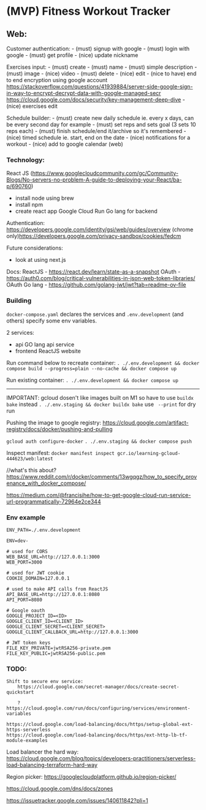 # (MVP) Fitness Workout Tracker

## Web:

Customer authentication:
    - (must) signup with google
    - (must) login with google
    - (must) get profile
    - (nice) update nickname

Exercises input:
    - (must) create
        - (must) name
        - (must) simple description
        - (must) image
        - (nice) video
    - (must) delete
    - (nice) edit
    - (nice to have) end to end encryption using google account
        https://stackoverflow.com/questions/41939884/server-side-google-sign-in-way-to-encrypt-decrypt-data-with-google-managed-secr
        https://cloud.google.com/docs/security/key-management-deep-dive
    - (nice) exercises edit

Schedule builder:
    - (must) create new daily schedule
        ie. every x days, can be every second day for example
    - (must) set reps and sets goal (3 sets 10 reps each)
    - (must) finish schedule/end it/archive so it's remembered
    - (nice) timed schedule
        ie. start, end on the date
    - (nice) notifications for a workout
    - (nice) add to google calendar (web)


### Technology:

React JS (https://www.googlecloudcommunity.com/gc/Community-Blogs/No-servers-no-problem-A-guide-to-deploying-your-React/ba-p/690760)
 - install node using brew
 - install npm
 - create react app
Google Cloud Run
Go lang for backend

Authentication:
    https://developers.google.com/identity/gsi/web/guides/overview
    (chrome only)https://developers.google.com/privacy-sandbox/cookies/fedcm


Future considerations:
 - look at using next.js

 Docs:
    ReactJS
     - https://react.dev/learn/state-as-a-snapshot
    OAuth
     - https://auth0.com/blog/critical-vulnerabilities-in-json-web-token-libraries/
    OAuth Go lang
     - https://github.com/golang-jwt/jwt?tab=readme-ov-file


### Building

`docker-compose.yaml` declares the services and `.env.development` (and others) specify some env variables.

2 services:
 - api
    GO lang api service
 - frontend
    ReactJS website

Run command below to recreate container:
`. ./.env.development && docker compose build --progress=plain --no-cache && docker compose up`

Run existing container:
`. ./.env.development && docker compose up`

--------------

IMPORTANT: gcloud dosen't like images built on M1 so have to use `buildx bake` instead
`. ./.env.staging && docker buildx bake`
use ` --print` for dry run

Pushing the image to google registry:
https://cloud.google.com/artifact-registry/docs/docker/pushing-and-pulling

`gcloud auth configure-docker`
`. ./.env.staging && docker compose push`

Inspect manifest: `docker manifest inspect gcr.io/learning-gcloud-444623/web:latest`


//what's this about? https://www.reddit.com/r/docker/comments/13wgqgz/how_to_specify_provenance_with_docker_compose/

https://medium.com/@francisihe/how-to-get-google-cloud-run-service-url-programmatically-72964e2ce344


### Env example

```
ENV_PATH=./.env.development

ENV=dev-

# used for CORS
WEB_BASE_URL=http://127.0.0.1:3000
WEB_PORT=3000

# used for JWT cookie
COOKIE_DOMAIN=127.0.0.1

# used to make API calls from ReactJS
API_BASE_URL=http://127.0.0.1:8080
API_PORT=8080

# Google oauth
GOOGLE_PROJECT_ID=<ID>
GOOGLE_CLIENT_ID=<CLIENT_ID>
GOOGLE_CLIENT_SECRET=<CLIENT_SECRET>
GOOGLE_CLIENT_CALLBACK_URL=http://127.0.0.1:3000

# JWT token keys
FILE_KEY_PRIVATE=jwtRSA256-private.pem
FILE_KEY_PUBLIC=jwtRSA256-public.pem
```

### TODO: 
    Shift to secure env service:
        https://cloud.google.com/secret-manager/docs/create-secret-quickstart

        ? https://cloud.google.com/run/docs/configuring/services/environment-variables

    https://cloud.google.com/load-balancing/docs/https/setup-global-ext-https-serverless
    https://cloud.google.com/load-balancing/docs/https/ext-http-lb-tf-module-examples

Load balancer the hard way:
    https://cloud.google.com/blog/topics/developers-practitioners/serverless-load-balancing-terraform-hard-way

Region picker:
    https://googlecloudplatform.github.io/region-picker/

https://cloud.google.com/dns/docs/zones

https://issuetracker.google.com/issues/140611842?pli=1